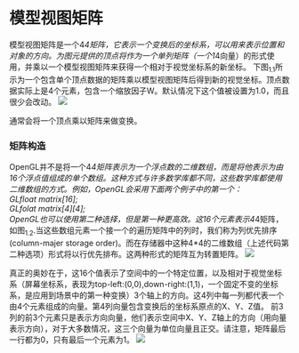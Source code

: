 # 模型视图矩阵
模型视图矩阵是一个4*4矩阵，它表示一个变换后的坐标系，可以用来表示位置和对象的方向。为图元提供的顶点将作为一个单列矩阵（一个1*4向量）的形式使用，并乘以一个模型视图矩阵来获得一个相对于视觉坐标系的新坐标。
下图<sub>1.1</sub>所示为一个包含单个顶点数据的矩阵乘以模型视图矩阵后得到新的视觉坐标。顶点数据实际上是4个元素，包含一个缩放因子W。默认情况下这个值被设置为1.0，而且很少会改动。
![](http://image.ibb.co/mOtiOk/1.png)

通常会将一个顶点乘以矩阵来做变换。
### 矩阵构造
OpenGL并不是将一个4*4矩阵表示为一个浮点数的二维数组，而是将他表示为由16个浮点值组成的单个数组。这种方式与许多数学库都不同，这些数学库都使用二维数组的方式。例如，OpenGL会采用下面两个例子中的第一个：<br>
GLfloat matrix[16];<br>
GLfolat matrix[4][4];<br>
OpenGL也可以使用第二种选择，但是第一种更高效。这16个元素表示4*4矩阵，如图<sub>1.2</sub>.当这些数组元素一个接一个的遍历矩阵中的列时，我们称为列优先排序(column-majer storage order)。而在存储器中这种4*4的二维数组（上述代码第二种选项）形式将以行优先排布。这两种形式的矩阵互为转置矩阵。
![](http://image.ibb.co/hh1sG5/2.png)

真正的奥妙在于，这16个值表示了空间中的一个特定位置，以及相对于视觉坐标系（屏幕坐标系，表现为top-left:(0,0),down-right:(1,1)，一个固定不变的坐标系，是应用到场景中的第一种变换）3个轴上的方向。这4列中每一列都代表一个由4个元素组成的向量。第4列向量包含变换后的坐标系原点的X、Y、Z值。
前3列的前3个元素只是表示方向向量，他们表示空间中X、Y、Z轴上的方向（用向量表示方向），对于大多数情况，这三个向量为单位向量且正交。请注意，矩阵最后一行都为0，只有最后一个元素为1。
![](http://preview.ibb.co/hHVV3k/3.png)
 
